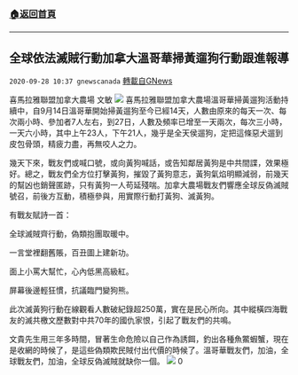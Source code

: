 ###  [:house:返回首頁](https://github.com/ourhimalayas/txt)
---

## 全球依法滅賊行動加拿大溫哥華掃黃遛狗行動跟進報導
`2020-09-28 10:37 gnewscanada` [轉載自GNews](https://gnews.org/zh-hant/388615/)

喜馬拉雅聯盟加拿大農場 文敏
![]()![](https://s3.amazonaws.com/gnews-media-offload/wp-content/uploads/2020/09/28111422/%E5%B0%81%E9%9D%A2-70.jpg)
喜馬拉雅聯盟加拿大農場溫哥華掃黃遛狗活動持續中，自9月14日溫哥華開始掃黃遛狗至今已經14天，人數由原來的每天一次、每次兩小時、參加者7人左右，到27日，人數及頻率已增至一天兩次，每次三小時，一天六小時，其中上午23人，下午21人，幾乎是全天侯遛狗，定把這條惡犬遛到皮包骨頭，精疲力盡，再無咬人之力。

幾天下來，戰友們或喊口號，或向黃狗喊話，或告知鄰居黃狗是中共間諜，效果極好。總之，戰友們全方位打擊黃狗，摧毀了黃狗意志，黃狗氣焰明顯減弱，前幾天的幫凶也銷聲匿跡，只有黃狗一人苟延殘喘。加拿大農場戰友們響應全球反偽滅賊號召，前後方互動，積極參與，用實際行動打黃狗、滅黃狗。

有戰友賦詩一首：

全球滅賊齊行動，偽類抱團取暖中。

一言堂裡翻舊賬，百丑圖上建新功。

面上小罵大幫忙，心內低黑高級紅。

屏幕後邊輕狂慣，抗議臨門變狗熊。

此次滅黃狗行動在線觀看人數破紀錄超250萬，實在是民心所向。其中縱橫四海戰友的滅共檄文歷數對中共70年的國仇家恨，引起了戰友們的共鳴。

文貴先生用三年多時間，冒著生命危險以自己作為誘餌，釣出各種魚鱉蝦蟹，現在是收網的時候了，是這些偽類欺民賊付出代價的時候了。溫哥華戰友們，加油，全球戰友們，加油，全球反偽滅賊就缺你一個。
![]()![](https://s3.amazonaws.com/gnews-media-offload/wp-content/uploads/2020/09/28102351/9999-2.jpg)
0
